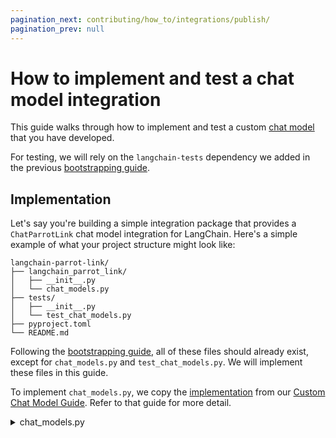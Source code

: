 ```yaml
---
pagination_next: contributing/how_to/integrations/publish/
pagination_prev: null
---
```

# How to implement and test a chat model integration

This guide walks through how to implement and test a custom [chat model](/docs/concepts/chat_models) that you have developed.

For testing, we will rely on the `langchain-tests` dependency we added in the previous [bootstrapping guide](/docs/contributing/how_to/integrations/package).

## Implementation

Let's say you're building a simple integration package that provides a `ChatParrotLink`
chat model integration for LangChain. Here's a simple example of what your project
structure might look like:

```plaintext
langchain-parrot-link/
├── langchain_parrot_link/
│   ├── __init__.py
│   └── chat_models.py
├── tests/
│   ├── __init__.py
│   └── test_chat_models.py
├── pyproject.toml
└── README.md
```

Following the [bootstrapping guide](/docs/contributing/how_to/integrations/package),
all of these files should already exist, except for
`chat_models.py` and `test_chat_models.py`. We will implement these files in this guide.

To implement `chat_models.py`, we copy the [implementation](/docs/how_to/custom_chat_model/#implementation) from our
[Custom Chat Model Guide](/docs/how_to/custom_chat_model). Refer to that guide for more detail.

<details>
    <summary>chat_models.py</summary>
```python title="langchain_parrot_link/chat_models.py"
from typing import Any, Dict, Iterator, List, Optional

from langchain_core.callbacks import (
    CallbackManagerForLLMRun,
)
from langchain_core.language_models import BaseChatModel
from langchain_core.messages import (
    AIMessage,
    AIMessageChunk,
    BaseMessage,
)
from langchain_core.messages.ai import UsageMetadata
from langchain_core.outputs import ChatGeneration, ChatGenerationChunk, ChatResult
from pydantic import Field


class ChatParrotLink(BaseChatModel):
    """A custom chat model that echoes the first `parrot_buffer_length` characters
    of the input.

    When contributing an implementation to LangChain, carefully document
    the model including the initialization parameters, include
    an example of how to initialize the model and include any relevant
    links to the underlying models documentation or API.

    Example:

        .. code-block:: python

            model = ChatParrotLink(parrot_buffer_length=2, model="bird-brain-001")
            result = model.invoke([HumanMessage(content="hello")])
            result = model.batch([[HumanMessage(content="hello")],
                                 [HumanMessage(content="world")]])
    """

    model_name: str = Field(alias="model")
    """The name of the model"""
    parrot_buffer_length: int
    """The number of characters from the last message of the prompt to be echoed."""
    temperature: Optional[float] = None
    max_tokens: Optional[int] = None
    timeout: Optional[int] = None
    stop: Optional[List[str]] = None
    max_retries: int = 2

    def _generate(
        self,
        messages: List[BaseMessage],
        stop: Optional[List[str]] = None,
        run_manager: Optional[CallbackManagerForLLMRun] = None,
        **kwargs: Any,
    ) -> ChatResult:
        """Override the _generate method to implement the chat model logic.

        This can be a call to an API, a call to a local model, or any other
        implementation that generates a response to the input prompt.

        Args:
            messages: the prompt composed of a list of messages.
            stop: a list of strings on which the model should stop generating.
                  If generation stops due to a stop token, the stop token itself
                  SHOULD BE INCLUDED as part of the output. This is not enforced
                  across models right now, but it's a good practice to follow since
                  it makes it much easier to parse the output of the model
                  downstream and understand why generation stopped.
            run_manager: A run manager with callbacks for the LLM.
        """
        # Replace this with actual logic to generate a response from a list
        # of messages.
        last_message = messages[-1]
        tokens = last_message.content[: self.parrot_buffer_length]
        ct_input_tokens = sum(len(message.content) for message in messages)
        ct_output_tokens = len(tokens)
        message = AIMessage(
            content=tokens,
            additional_kwargs={},  # Used to add additional payload to the message
            response_metadata={  # Use for response metadata
                "time_in_seconds": 3,
            },
            usage_metadata={
                "input_tokens": ct_input_tokens,
                "output_tokens": ct_output_tokens,
                "total_tokens": ct_input_tokens + ct_output_tokens,
            },
        )
        ##

        generation = ChatGeneration(message=message)
        return ChatResult(generations=[generation])

    def _stream(
        self,
        messages: List[BaseMessage],
        stop: Optional[List[str]] = None,
        run_manager: Optional[CallbackManagerForLLMRun] = None,
        **kwargs: Any,
    ) -> Iterator[ChatGenerationChunk]:
        """Stream the output of the model.

        This method should be implemented if the model can generate output
        in a streaming fashion. If the model does not support streaming,
        do not implement it. In that case streaming requests will be automatically
        handled by the _generate method.

        Args:
            messages: the prompt composed of a list of messages.
            stop: a list of strings on which the model should stop generating.
                  If generation stops due to a stop token, the stop token itself
                  SHOULD BE INCLUDED as part of the output. This is not enforced
                  across models right now, but it's a good practice to follow since
                  it makes it much easier to parse the output of the model
                  downstream and understand why generation stopped.
            run_manager: A run manager with callbacks for the LLM.
        """
        last_message = messages[-1]
        tokens = str(last_message.content[: self.parrot_buffer_length])
        ct_input_tokens = sum(len(message.content) for message in messages)

        for token in tokens:
            usage_metadata = UsageMetadata(
                {
                    "input_tokens": ct_input_tokens,
                    "output_tokens": 1,
                    "total_tokens": ct_input_tokens + 1,
                }
            )
            ct_input_tokens = 0
            chunk = ChatGenerationChunk(
                message=AIMessageChunk(content=token, usage_metadata=usage_metadata)
            )

            if run_manager:
                # This is optional in newer versions of LangChain
                # The on_llm_new_token will be called automatically
                run_manager.on_llm_new_token(token, chunk=chunk)

            yield chunk

        # Let's add some other information (e.g., response metadata)
        chunk = ChatGenerationChunk(
            message=AIMessageChunk(content="", response_metadata={"time_in_sec": 3})
        )
        if run_manager:
            # This is optional in newer versions of LangChain
            # The on_llm_new_token will be called automatically
            run_manager.on_llm_new_token(token, chunk=chunk)
        yield chunk

    @property
    def _llm_type(self) -> str:
        """Get the type of language model used by this chat model."""
        return "echoing-chat-model-advanced"

    @property
    def _identifying_params(self) -> Dict[str, Any]:
        """Return a dictionary of identifying parameters.

        This information is used by the LangChain callback system, which
        is used for tracing purposes make it possible to monitor LLMs.
        """
        return {
            # The model name allows users to specify custom token counting
            # rules in LLM monitoring applications (e.g., in LangSmith users
            # can provide per token pricing for their model and monitor
            # costs for the given LLM.)
            "model_name": self.model_name,
        }
```
</details>

## Testing

To implement our test files, we will subclass test classes from the `langchain_tests` package. These test classes contain the tests that will be run. We will just need to configure what model is tested, what parameters it is tested with, and specify any tests that should be skipped.

### Setup

First we need to install certain dependencies. These include:

- `pytest`: For running tests
- `pytest-socket`: For running unit tests
- `pytest-asyncio`: For testing async functionality
- `langchain-tests`: For importing standard tests
- `langchain-core`: This should already be installed, but is needed to define our integration.

If you followed the previous [bootstrapping guide](/docs/contributing/how_to/integrations/package/), these should already be installed.

### Add and configure standard tests
There are two namespaces in the langchain-tests package:

[unit tests](../../../concepts/testing.mdx#unit-tests) (`langchain_tests.unit_tests`): designed to be used to test the component in isolation and without access to external services
[integration tests](../../../concepts/testing.mdx#integration-tests) (`langchain_tests.integration_tests`): designed to be used to test the component with access to external services (in particular, the external service that the component is designed to interact with).

Both types of tests are implemented as [pytest class-based test suites](https://docs.pytest.org/en/7.1.x/getting-started.html#group-multiple-tests-in-a-class).

By subclassing the base classes for each type of standard test (see below), you get all of the standard tests for that type, and you can override the properties that the test suite uses to configure the tests.

Here's how you would configure the standard unit tests for the custom chat model:

```python
# title="tests/unit_tests/test_chat_models.py"
from typing import Type

from my_package.chat_models import MyChatModel
from langchain_tests.unit_tests import ChatModelUnitTests


class TestChatParrotLinkUnit(ChatModelUnitTests):
    @property
    def chat_model_class(self) -> Type[MyChatModel]:
        return MyChatModel

    @property
    def chat_model_params(self) -> dict:
        # These should be parameters used to initialize your integration for testing
        return {
            "model": "bird-brain-001",
            "temperature": 0,
            "parrot_buffer_length": 50,
        }
```

And here is the corresponding snippet for integration tests:

```python
# title="tests/integration_tests/test_chat_models.py"
from typing import Type

from my_package.chat_models import MyChatModel
from langchain_tests.integration_tests import ChatModelIntegrationTests


class TestChatParrotLinkIntegration(ChatModelIntegrationTests):
    @property
    def chat_model_class(self) -> Type[MyChatModel]:
        return MyChatModel

    @property
    def chat_model_params(self) -> dict:
        # These should be parameters used to initialize your integration for testing
        return {
            "model": "bird-brain-001",
            "temperature": 0,
            "parrot_buffer_length": 50,
        }
```

These two snippets should be written into `tests/unit_tests/test_chat_models.py` and `tests/integration_tests/test_chat_models.py`, respectively.

:::note

LangChain standard tests test a range of behaviors, from the most basic requirements to optional capabilities like multi-modal support. The above implementation will likely need to be updated to specify any tests that should be ignored. See [below](#skipping-tests) for detail.

:::

### Run standard tests

After setting tests up, you would run these with the following commands from your project root:

```shell
# run unit tests without network access
pytest --disable-socket --allow-unix-socket --asyncio-mode=auto tests/unit_tests

# run integration tests
pytest --asyncio-mode=auto tests/integration_tests
```

Our objective is for the pytest run to be successful. That is,

1. If a feature is intended to be supported by the model, it passes;
2. If a feature is not intended to be supported by the model, it is skipped.

### Skipping tests

LangChain standard tests test a range of behaviors, from the most basic requirements (generating a response to a query) to optional capabilities like multi-modal support, tool-calling, or support for messages generated from other providers. Tests for "optional" capabilities are controlled via a [set of properties](https://python.langchain.com/api_reference/standard_tests/unit_tests/langchain_tests.unit_tests.chat_models.ChatModelTests.html) that can be overridden on the test model subclass.


### Test suite information and troubleshooting

What tests are run to test this integration?

If a test fails, what does that mean?

You can find information on the tests run for this integration in the [Standard Tests API Reference](https://python.langchain.com/api_reference/standard_tests/index.html).

// TODO: link to exact page for this integration test suite information
